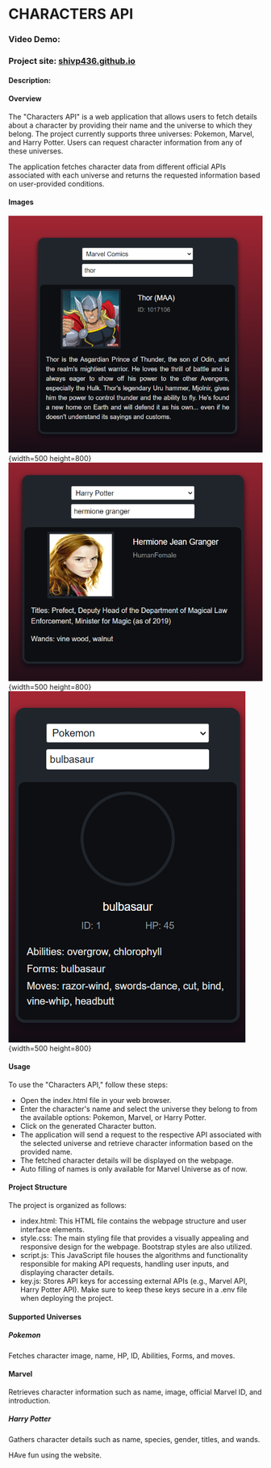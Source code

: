 # CHARACTERS API
### Video Demo: 
### Project site: [shivp436.github.io](https://shivp436.github.io/)

#### Description:

#### Overview
The "Characters API" is a web application that allows users to fetch details about a character by providing their name and the universe to which they belong. The project currently supports three universes: Pokemon, Marvel, and Harry Potter. Users can request character information from any of these universes.

The application fetches character data from different official APIs associated with each universe and returns the requested information based on user-provided conditions.

#### Images
![MarvelComics-Thor](images/marvel_thor.png){width=500 height=800} ![Hermione](images/hermione.png){width=500 height=800} ![Pikachu](images/bulbasaur.png){width=500 height=800}

#### Usage
To use the "Characters API," follow these steps:

- Open the index.html file in your web browser.
- Enter the character's name and select the universe they belong to from the available options: Pokemon, Marvel, or Harry Potter.
- Click on the generated Character button.
- The application will send a request to the respective API associated with the selected universe and retrieve character information based on the provided name.
- The fetched character details will be displayed on the webpage.
- Auto filling of names is only available for Marvel Universe as of now.

#### Project Structure
The project is organized as follows:

- index.html: This HTML file contains the webpage structure and user interface elements.
- style.css: The main styling file that provides a visually appealing and responsive design for the webpage. Bootstrap styles are also utilized.
- script.js: This JavaScript file houses the algorithms and functionality responsible for making API requests, handling user inputs, and displaying character details.
- key.js: Stores API keys for accessing external APIs (e.g., Marvel API, Harry Potter API). Make sure to keep these keys secure in  a .env file when deploying the project.

#### Supported Universes
##### Pokemon
Fetches character image, name, HP, ID, Abilities, Forms, and moves.
#### Marvel
Retrieves character information such as name, image, official Marvel ID, and introduction.
##### Harry Potter
Gathers character details such as name, species, gender, titles, and wands.

HAve fun using the website.
